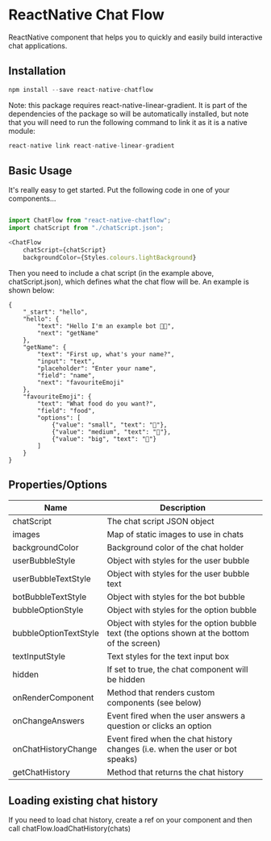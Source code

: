# ReactNative Chat Flow
ReactNative component that helps you to quickly and easily build interactive chat applications.

## Installation
```javascript
npm install --save react-native-chatflow
```

Note: this package requires react-native-linear-gradient. It is part of the dependencies of the package so will be automatically installed, but note that you will need to run the following command to link it as it is a native module:

```javascript
react-native link react-native-linear-gradient
``` 

## Basic Usage
It's really easy to get started. Put the following code in one of your components...

```javascript

import ChatFlow from "react-native-chatflow";
import chatScript from "./chatScript.json";

<ChatFlow 
    chatScript={chatScript}
    backgroundColor={Styles.colours.lightBackground}
```

Then you need to include a chat script (in the example above, chatScript.json), which defines what the chat flow will be. An example is shown below:

```
{
    "_start": "hello",
    "hello": {
        "text": "Hello I'm an example bot 👋🏼",
        "next": "getName"
    },
    "getName": {
        "text": "First up, what's your name?",
        "input": "text",
        "placeholder": "Enter your name",
        "field": "name",
        "next": "favouriteEmoji"
    },
    "favouriteEmoji": {
        "text": "What food do you want?",
        "field": "food",
        "options": [
            {"value": "small", "text": "🥕"},
            {"value": "medium", "text": "🍕"},
            {"value": "big", "text": "🐔"}
        ]
    }
}
```

## Properties/Options
Name | Description
---------------- | -------------------------------
chatScript | The chat script JSON object
images | Map of static images to use in chats
backgroundColor | Background color of the chat holder
userBubbleStyle | Object with styles for the user bubble
userBubbleTextStyle | Object with styles for the user bubble text
botBubbleTextStyle | Object with styles for the bot bubble
bubbleOptionStyle | Object with styles for the option bubble
bubbleOptionTextStyle | Object with styles for the option bubble text (the options shown at the bottom of the screen)
textInputStyle | Text styles for the text input box
hidden | If set to true, the chat component will be hidden
onRenderComponent | Method that renders custom components (see below)
onChangeAnswers | Event fired when the user answers a question or clicks an option
onChatHistoryChange | Event fired when the chat history changes (i.e. when the user or bot speaks)
getChatHistory | Method that returns the chat history  

## Loading existing chat history
If you need to load chat history, create a ref on your component and then call chatFlow.loadChatHistory(chats)